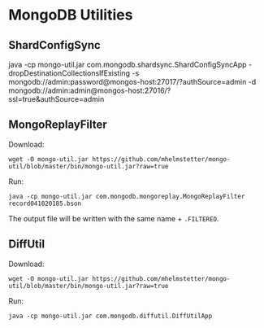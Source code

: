 # MongoDB Utilities

ShardConfigSync
---------------
java -cp mongo-util.jar com.mongodb.shardsync.ShardConfigSyncApp -dropDestinationCollectionsIfExisting -s mongodb://admin:password@mongos-host:27017/?authSource=admin -d mongodb://admin:admin@mongos-host:27016/?ssl=true&authSource=admin

MongoReplayFilter
-----------------
Download:
```
wget -O mongo-util.jar https://github.com/mhelmstetter/mongo-util/blob/master/bin/mongo-util.jar?raw=true
```

Run:
```
java -cp mongo-util.jar com.mongodb.mongoreplay.MongoReplayFilter record041020185.bson
```
The output file will be written with the same name + `.FILTERED`.


DiffUtil
-----------------
Download:
```
wget -O mongo-util.jar https://github.com/mhelmstetter/mongo-util/blob/master/bin/mongo-util.jar?raw=true
```

Run:
```
java -cp mongo-util.jar com.mongodb.diffutil.DiffUtilApp
```
